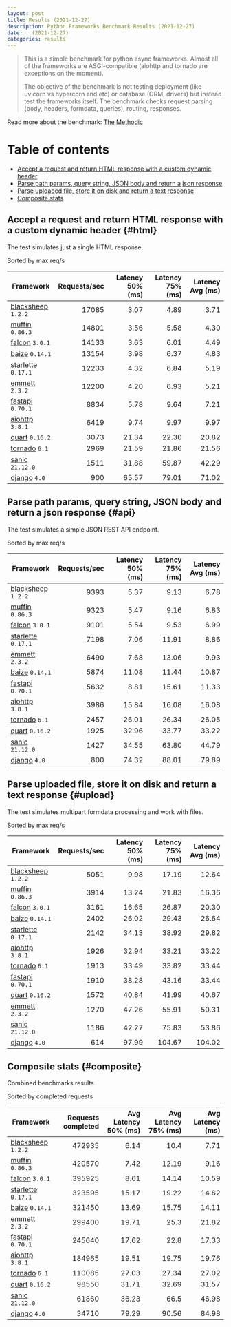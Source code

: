 ```yaml
---
layout: post
title: Results (2021-12-27)
description: Python Frameworks Benchmark Results (2021-12-27)
date:   (2021-12-27)
categories: results
---
```


<script src="https://cdn.jsdelivr.net/npm/chart.js@3.2.1/dist/chart.min.js"></script>

> This is a simple benchmark for python async frameworks. Almost all of the
> frameworks are ASGI-compatible (aiohttp and tornado are exceptions on the
> moment). 
> 
> The objective of the benchmark is not testing deployment (like uvicorn vs
> hypercorn and etc) or database (ORM, drivers) but instead test the frameworks
> itself. The benchmark checks request parsing (body, headers, formdata,
> queries), routing, responses.

Read more about the benchmark: [The Methodic](/py-frameworks-bench/about/)

# Table of contents

* [Accept a request and return HTML response with a custom dynamic header](#html)
* [Parse path params, query string, JSON body and return a json response](#api)
* [Parse uploaded file, store it on disk and return a text response](#upload)
* [Composite stats ](#composite)

<canvas id="chart" style="margin-bottom: 2em"></canvas>
<script>
    var ctx = document.getElementById('chart').getContext('2d');
    var myChart = new Chart(ctx, {
        type: 'bar',
        data: {
            labels: ['blacksheep','muffin','falcon','starlette','baize','emmett','fastapi','aiohttp','tornado','quart','sanic','django',],
            datasets: [
                {
                    label: 'Single HTML response (req/s)',
                    data: ['17085','14801','14133','13154','12233','12200','8834','6419','3073','2969','1511','900',],
                    backgroundColor: [
                        '#b9ddf1', '#afd6ed', '#a5cfe9', '#9bc7e4', '#92c0df', '#89b8da', '#80b0d5', '#79aacf', '#72a3c9', '#6a9bc3', '#6394be', '#5b8cb8', '#5485b2', '#4e7fac', '#4878a6', '#437a9f', '#3d6a98', '#376491', '#305d8a', '#2a5783',
                    ].reverse()
                },
                {
                    label: 'Work with JSON (req/s)',
                    data: ['9393','9323','9101','7198','6490','5874','5632','3986','2457','1925','1427','800',],
                    backgroundColor: [
                        '#b3e0a6', '#a5db96', '#98d687', '#8ed07f', '#85ca77', '#7dc370', '#75bc69', '#6eb663', '#67af5c', '#61a956', '#59a253', '#519c51', '#49964f', '#428f4d', '#398949', '#308344', '#2b7c40', '#27763d', '#256f3d', '#24693d',
                    ].reverse()
                },
                {
                    label: 'Upload file (req/s)',
                    data: ['5051','3914','3161','2402','2142','1926','1913','1910','1572','1270','1186','614',],
                    backgroundColor: [
                        '#ffc685', '#fcbe75', '#f9b665', '#f7ae54', '#f5a645', '#f59c3c', '#f49234', '#f2882d', '#f07e27', '#ee7422', '#e96b20', '#e36420', '#db5e20', '#d25921', '#ca5422', '#c14f22', '#b84b23', '#af4623', '#a64122', '#9e3d22',
                    ].reverse()
                },
            ]
        }
    });
</script>

##  Accept a request and return HTML response with a custom dynamic header {#html}

The test simulates just a single HTML response. 

Sorted by max req/s

| Framework | Requests/sec | Latency 50% (ms) | Latency 75% (ms) | Latency Avg (ms) |
| --------- | -----------: | ---------------: | ---------------: | ---------------: |
| [blacksheep](https://pypi.org/project/blacksheep/) `1.2.2` | 17085 | 3.07 | 4.89 | 3.71
| [muffin](https://pypi.org/project/muffin/) `0.86.3` | 14801 | 3.56 | 5.58 | 4.30
| [falcon](https://pypi.org/project/falcon/) `3.0.1` | 14133 | 3.63 | 6.01 | 4.49
| [baize](https://pypi.org/project/baize/) `0.14.1` | 13154 | 3.98 | 6.37 | 4.83
| [starlette](https://pypi.org/project/starlette/) `0.17.1` | 12233 | 4.32 | 6.84 | 5.19
| [emmett](https://pypi.org/project/emmett/) `2.3.2` | 12200 | 4.20 | 6.93 | 5.21
| [fastapi](https://pypi.org/project/fastapi/) `0.70.1` | 8834 | 5.78 | 9.64 | 7.21
| [aiohttp](https://pypi.org/project/aiohttp/) `3.8.1` | 6419 | 9.74 | 9.97 | 9.97
| [quart](https://pypi.org/project/quart/) `0.16.2` | 3073 | 21.34 | 22.30 | 20.82
| [tornado](https://pypi.org/project/tornado/) `6.1` | 2969 | 21.59 | 21.86 | 21.56
| [sanic](https://pypi.org/project/sanic/) `21.12.0` | 1511 | 31.88 | 59.87 | 42.29
| [django](https://pypi.org/project/django/) `4.0` | 900 | 65.57 | 79.01 | 71.02


## Parse path params, query string, JSON body and return a json response  {#api}
The test simulates a simple JSON REST API endpoint.  

Sorted by max req/s

| Framework | Requests/sec | Latency 50% (ms) | Latency 75% (ms) | Latency Avg (ms) |
| --------- | -----------: | ---------------: | ---------------: | ---------------: |
| [blacksheep](https://pypi.org/project/blacksheep/) `1.2.2` | 9393 | 5.37 | 9.13 | 6.78
| [muffin](https://pypi.org/project/muffin/) `0.86.3` | 9323 | 5.47 | 9.16 | 6.83
| [falcon](https://pypi.org/project/falcon/) `3.0.1` | 9101 | 5.54 | 9.53 | 6.99
| [starlette](https://pypi.org/project/starlette/) `0.17.1` | 7198 | 7.06 | 11.91 | 8.86
| [emmett](https://pypi.org/project/emmett/) `2.3.2` | 6490 | 7.68 | 13.06 | 9.93
| [baize](https://pypi.org/project/baize/) `0.14.1` | 5874 | 11.08 | 11.44 | 10.87
| [fastapi](https://pypi.org/project/fastapi/) `0.70.1` | 5632 | 8.81 | 15.61 | 11.33
| [aiohttp](https://pypi.org/project/aiohttp/) `3.8.1` | 3986 | 15.84 | 16.08 | 16.08
| [tornado](https://pypi.org/project/tornado/) `6.1` | 2457 | 26.01 | 26.34 | 26.05
| [quart](https://pypi.org/project/quart/) `0.16.2` | 1925 | 32.96 | 33.77 | 33.22
| [sanic](https://pypi.org/project/sanic/) `21.12.0` | 1427 | 34.55 | 63.80 | 44.79
| [django](https://pypi.org/project/django/) `4.0` | 800 | 74.32 | 88.01 | 79.89


## Parse uploaded file, store it on disk and return a text response  {#upload}
The test simulates multipart formdata processing and work with files.  

Sorted by max req/s

| Framework | Requests/sec | Latency 50% (ms) | Latency 75% (ms) | Latency Avg (ms) |
| --------- | -----------: | ---------------: | ---------------: | ---------------: |
| [blacksheep](https://pypi.org/project/blacksheep/) `1.2.2` | 5051 | 9.98 | 17.19 | 12.64
| [muffin](https://pypi.org/project/muffin/) `0.86.3` | 3914 | 13.24 | 21.83 | 16.36
| [falcon](https://pypi.org/project/falcon/) `3.0.1` | 3161 | 16.65 | 26.87 | 20.30
| [baize](https://pypi.org/project/baize/) `0.14.1` | 2402 | 26.02 | 29.43 | 26.64
| [starlette](https://pypi.org/project/starlette/) `0.17.1` | 2142 | 34.13 | 38.92 | 29.82
| [aiohttp](https://pypi.org/project/aiohttp/) `3.8.1` | 1926 | 32.94 | 33.21 | 33.22
| [tornado](https://pypi.org/project/tornado/) `6.1` | 1913 | 33.49 | 33.82 | 33.44
| [fastapi](https://pypi.org/project/fastapi/) `0.70.1` | 1910 | 38.28 | 43.16 | 33.44
| [quart](https://pypi.org/project/quart/) `0.16.2` | 1572 | 40.84 | 41.99 | 40.67
| [emmett](https://pypi.org/project/emmett/) `2.3.2` | 1270 | 47.26 | 55.91 | 50.31
| [sanic](https://pypi.org/project/sanic/) `21.12.0` | 1186 | 42.27 | 75.83 | 53.86
| [django](https://pypi.org/project/django/) `4.0` | 614 | 97.99 | 104.67 | 104.02


## Composite stats {#composite}
Combined benchmarks results

Sorted by completed requests

| Framework | Requests completed | Avg Latency 50% (ms) | Avg Latency 75% (ms) | Avg Latency (ms) |
| --------- | -----------------: | -------------------: | -------------------: | ---------------: |
| [blacksheep](https://pypi.org/project/blacksheep/) `1.2.2` | 472935 | 6.14 | 10.4 | 7.71
| [muffin](https://pypi.org/project/muffin/) `0.86.3` | 420570 | 7.42 | 12.19 | 9.16
| [falcon](https://pypi.org/project/falcon/) `3.0.1` | 395925 | 8.61 | 14.14 | 10.59
| [starlette](https://pypi.org/project/starlette/) `0.17.1` | 323595 | 15.17 | 19.22 | 14.62
| [baize](https://pypi.org/project/baize/) `0.14.1` | 321450 | 13.69 | 15.75 | 14.11
| [emmett](https://pypi.org/project/emmett/) `2.3.2` | 299400 | 19.71 | 25.3 | 21.82
| [fastapi](https://pypi.org/project/fastapi/) `0.70.1` | 245640 | 17.62 | 22.8 | 17.33
| [aiohttp](https://pypi.org/project/aiohttp/) `3.8.1` | 184965 | 19.51 | 19.75 | 19.76
| [tornado](https://pypi.org/project/tornado/) `6.1` | 110085 | 27.03 | 27.34 | 27.02
| [quart](https://pypi.org/project/quart/) `0.16.2` | 98550 | 31.71 | 32.69 | 31.57
| [sanic](https://pypi.org/project/sanic/) `21.12.0` | 61860 | 36.23 | 66.5 | 46.98
| [django](https://pypi.org/project/django/) `4.0` | 34710 | 79.29 | 90.56 | 84.98
